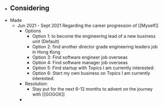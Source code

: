 - Considering
    - 
- Made
    - Jun 2021 - Sept 2021 Regarding the career progression of [[Myself]]
        - Options
            - Option 1: to become the engineering lead of a new business unit (Default)
            - Option 2: find another director grade engineering leaders job in Hong Kong
            - Option 3: Find software engineer job overseas
            - Option 4: Find software manager job overseas
            - Option 5: Find startup with Topics I am currently interested:
            - Option 6: Start my own business on Topics I am currently interested:
        - Resolution:
            - Stay put for the next 6-12 months to advent on the journey with [[GOGOX]]
        - 
